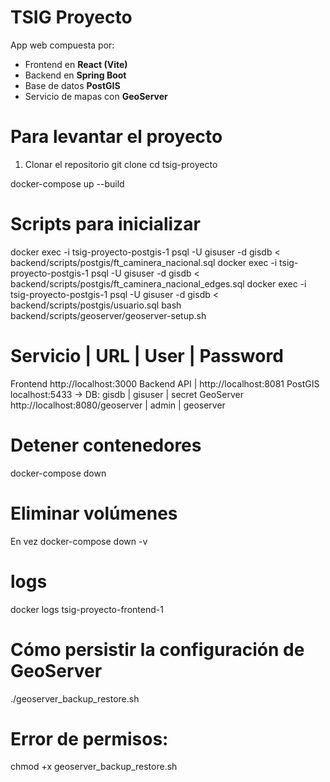 # TSIG Proyecto

App web compuesta por:

-   Frontend en **React (Vite)**
-   Backend en **Spring Boot**
-   Base de datos **PostGIS**
-   Servicio de mapas con **GeoServer**

# Para levantar el proyecto

1. Clonar el repositorio
   git clone <url-del-repo>
   cd tsig-proyecto

docker-compose up --build

# Scripts para inicializar

docker exec -i tsig-proyecto-postgis-1 psql -U gisuser -d gisdb < backend/scripts/postgis/ft_caminera_nacional.sql
docker exec -i tsig-proyecto-postgis-1 psql -U gisuser -d gisdb < backend/scripts/postgis/ft_caminera_nacional_edges.sql
docker exec -i tsig-proyecto-postgis-1 psql -U gisuser -d gisdb < backend/scripts/postgis/usuario.sql
bash backend/scripts/geoserver/geoserver-setup.sh

# Servicio | URL | User | Password

Frontend http://localhost:3000
Backend API | http://localhost:8081
PostGIS localhost:5433 → DB: gisdb | gisuser | secret
GeoServer http://localhost:8080/geoserver | admin | geoserver

# Detener contenedores

docker-compose down

# Eliminar volúmenes

En vez
docker-compose down -v

# logs

docker logs tsig-proyecto-frontend-1

# Cómo persistir la configuración de GeoServer

./geoserver_backup_restore.sh

# Error de permisos:

chmod +x geoserver_backup_restore.sh
